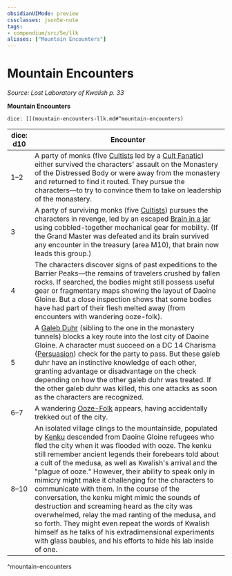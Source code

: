 ```yaml
---
obsidianUIMode: preview
cssclasses: json5e-note
tags:
- compendium/src/5e/llk
aliases: ["Mountain Encounters"]
---
```

# Mountain Encounters
*Source: Lost Laboratory of Kwalish p. 33* 

**Mountain Encounters**

`dice: [](mountain-encounters-llk.md#^mountain-encounters)`

| dice: d10 | Encounter |
|-----------|-----------|
| 1–2 | A party of monks (five [Cultists](2-Mechanics/CLI/bestiary/humanoid/cultist.md) led by a [Cult Fanatic](2-Mechanics/CLI/bestiary/humanoid/cult-fanatic.md)) either survived the characters' assault on the Monastery of the Distressed Body or were away from the monastery and returned to find it routed. They pursue the characters—to try to convince them to take on leadership of the monastery. |
| 3 | A party of surviving monks (five [Cultists](2-Mechanics/CLI/bestiary/humanoid/cultist.md)) pursues the characters in revenge, led by an escaped [Brain in a jar](2-Mechanics/CLI/bestiary/undead/brain-in-a-jar-llk.md) using cobbled-together mechanical gear for mobility. (If the Grand Master was defeated and its brain survived any encounter in the treasury (area M10), that brain now leads this group.) |
| 4 | The characters discover signs of past expeditions to the Barrier Peaks—the remains of travelers crushed by fallen rocks. If searched, the bodies might still possess useful gear or fragmentary maps showing the layout of Daoine Gloine. But a close inspection shows that some bodies have had part of their flesh melted away (from encounters with wandering ooze-folk). |
| 5 | A [Galeb Duhr](2-Mechanics/CLI/bestiary/elemental/galeb-duhr.md) (sibling to the one in the monastery tunnels) blocks a key route into the lost city of Daoine Gloine. A character must succeed on a DC 14 Charisma ([Persuasion](2-Mechanics/CLI/rules/skills.md#Persuasion)) check for the party to pass. But these galeb duhr have an instinctive knowledge of each other, granting advantage or disadvantage on the check depending on how the other galeb duhr was treated. If the other galeb duhr was killed, this one attacks as soon as the characters are recognized. |
| 6–7 | A wandering [Ooze-Folk](2-Mechanics/CLI/bestiary/ooze/ooze-folk-llk.md) appears, having accidentally trekked out of the city. |
| 8–10 | An isolated village clings to the mountainside, populated by [Kenku](2-Mechanics/CLI/bestiary/humanoid/kenku.md) descended from Daoine Gloine refugees who fled the city when it was flooded with ooze. The kenku still remember ancient legends their forebears told about a cult of the medusa, as well as Kwalish's arrival and the "plague of ooze." However, their ability to speak only in mimicry might make it challenging for the characters to communicate with them. In the course of the conversation, the kenku might mimic the sounds of destruction and screaming heard as the city was overwhelmed, relay the mad ranting of the medusa, and so forth. They might even repeat the words of Kwalish himself as he talks of his extradimensional experiments with glass baubles, and his efforts to hide his lab inside of one. |
^mountain-encounters